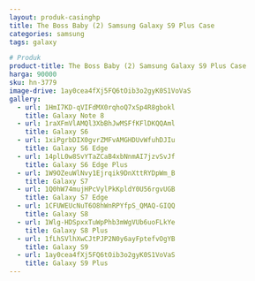 ```yaml
---
layout: produk-casinghp
title: The Boss Baby (2) Samsung Galaxy S9 Plus Case
categories: samsung
tags: galaxy

# Produk
product-title: The Boss Baby (2) Samsung Galaxy S9 Plus Case
harga: 90000
sku: hn-3779
image-drive: 1ay0cea4fXj5FQ6tOib3o2gyK0S1VoVaS
gallery:
  - url: 1HmI7KD-qVIFdMX0rqhoQ7xSp4R8gbokl
    title: Galaxy Note 8
  - url: 1raXFmVlAMQl3XbBhJwMSFfKFlDKQQAml
    title: Galaxy S6
  - url: 1xiPgrbDIX0gvrZMFvAMGHDUvWfuhDJIu
    title: Galaxy S6 Edge
  - url: 14plL0w8SvYTaZCaB4xbNnmAI7jzvSvJf
    title: Galaxy S6 Edge Plus
  - url: 1W9OZeuWlNvy1Ejrqik9DnXttRYDpWm_B
    title: Galaxy S7
  - url: 1Q0hW74mujHPcVylPkKpldY0U56rgvUGB
    title: Galaxy S7 Edge
  - url: 1CFUWEUcNuT6O8hWnRPYfpS_QMAQ-GIQQ
    title: Galaxy S8
  - url: 1Wlg-HDSpxxTuWpPhb3mWgVUb6uoFLkYe
    title: Galaxy S8 Plus
  - url: 1fLhSVlhXwCJtPJP2N0y6ayFptefvOgYB
    title: Galaxy S9
  - url: 1ay0cea4fXj5FQ6tOib3o2gyK0S1VoVaS
    title: Galaxy S9 Plus
---
```

